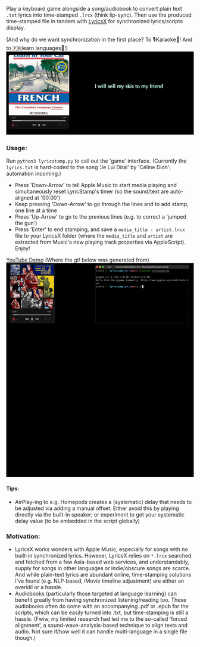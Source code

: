 Play a keyboard game alongside a song/audiobook to convert plain text `.txt` lyrics into time-stamped `.lrcx` (think lip-sync). Then use the produced time-stamped file in tandem with [LyricsX](https://github.com/ddddxxx/LyricsX) for synchronized lyrics/scripts display. 

(And why do we want synchronization in the first place? To 🎙️Karaoke🥳! And to 🇫🇷learn languages🥷!)
![Demo](/demos/language.gif)

### Usage:
Run `python3 lyricstamp.py` to call out the 'game' interface. (Currently the `lyrics.txt` is hard-coded to the song 'Je Lui Dirai' by 'Céline Dion'; automation incoming.)

- Press 'Down-Arrow' to tell Apple Music to start media playing and simultaneously reset LyricStamp's timer (so the sound/text are auto-aligned at '00:00')
- Keep pressing 'Down-Arrow' to go through the lines and to add stamp, one line at a time
- Press 'Up-Arrow' to go to the previous lines (e.g. to correct a 'jumped the gun')
- Press 'Enter' to end stamping, and save a `media_title - artist.lrcx` file to your LyricsX folder (where the `media_title` and `artist` are extracted from Music's now playing track properties via AppleScript). Enjoy!

[YouTube Demo](https://youtu.be/qZp7A0i0zl0) (Where the gif below was generated from)
![Demo](/demos/demo.gif) 

#### Tips:
- AirPlay-ing to e.g. Homepods creates a (systematic) delay that needs to be adjusted via adding a manual offset. Either avoid this by playing directly via the built-in speaker; or experiment to get your systematic delay value (to be embedded in the script globally)

### Motivation:
- LyricsX works wonders with Apple Music, especially for songs with no built-in synchronized lyrics. However, LyricsX relies on `*.lrcx` searched and fetched from a few Asia-based web services, and understandably, supply for songs in other languages or indie/obscure songs are scarce. And while plain-text lyrics are abundant online, time-stamping solutions I've found (e.g. NLP-based, iMovie timeline adjustment) are either an overkill or a hassle. 
- Audiobooks (particularly those targeted at language learning) can benefit greatly from having synchronized listening/reading too. These audiobooks often do come with an accompanying .pdf or .epub for the scripts, which can be easily turned into .txt, but time-stamping is still a hassle. (Fwiw, my limited research had led me to the so-called 'forced alignment', a sound-wave-analysis-based technique to align texts and audio. Not sure if/how well it can handle multi-language in a single file though.)